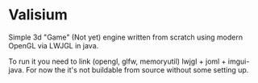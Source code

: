 # Valisium

Simple 3d "Game" (Not yet) engine written from scratch using modern OpenGL via LWJGL in java.

To run it you need to link (opengl, glfw, memoryutil) lwjgl + joml + imgui-java. For now the it's not buildable from source without some setting up.
